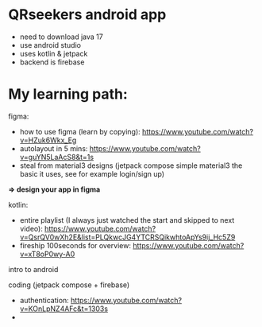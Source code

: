 # QRseekers android app

- need to download java 17
- use android studio
- uses kotlin & jetpack
- backend is firebase

# My learning path:
figma:
- how to use figma (learn by copying): https://www.youtube.com/watch?v=HZuk6Wkx_Eg
- autolayout in 5 mins: https://www.youtube.com/watch?v=guYN5LaAcS8&t=1s
- steal from material3 designs (jetpack compose simple material3 the basic it uses, see for example login/sign up)

**=> design your app in figma**


kotlin:
- entire playlist (I always just watched the start and skipped to next video): https://www.youtube.com/watch?v=QsrQV0wXh2E&list=PLQkwcJG4YTCRSQikwhtoApYs9ij_Hc5Z9 
- fireship 100seconds for overview: https://www.youtube.com/watch?v=xT8oP0wy-A0

intro to android

coding (jetpack compose + firebase)
- authentication: https://www.youtube.com/watch?v=KOnLpNZ4AFc&t=1303s
- 
